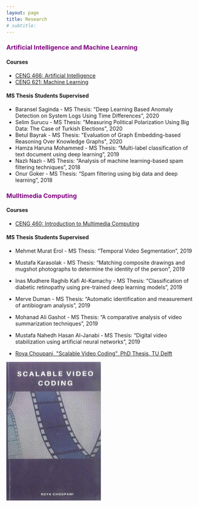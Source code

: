 ```yaml
---
layout: page
title: Research
# subtitle: 
---
```


### <span style="color:purple">Artificial Intelligence and Machine Learning</span>

#### Courses
- <a href="http://ceng466.cankaya.edu.tr/" target="_blank">CENG 466: Artificial Intelligence</a>
- <a href="http://ceng621.cankaya.edu.tr/" target="_blank">CENG 621: Machine Learning</a>

#### MS Thesis Students Supervised
- Baransel Saginda - MS Thesis: "Deep Learning Based Anomaly Detection on System Logs Using Time Differences", 2020
- Selim Surucu - MS Thesis: "Measuring Political Polarization Using Big Data: The Case of Turkish Elections", 2020
- Betul Bayrak - MS Thesis: "Evaluation of Graph Embedding-based Reasoning Over Knowledge Graphs", 2020
- Hamza Haruna Mohammed - MS Thesis: “Multi-label classification of text document using deep
learning”, 2019
- Nazlı Nazlı - MS Thesis: “Analysis of machine learning-based spam filtering techniques”, 2018
- Onur Goker - MS Thesis: “Spam filtering using big data and deep learning”, 2018

### <span style="color:purple">Mulltimedia Computing</span>

#### Courses
- <a href="http://ceng460.cankaya.edu.tr/" target="_blank">CENG 460: Introduction to Multimedia Computing</a>

#### MS Thesis Students Supervised
- Mehmet Murat Erol - MS Thesis: “Temporal Video Segmentation”, 2019
- Mustafa Karasolak - MS Thesis: “Matching composite drawings and mugshot photographs to determine
the identity of the person”, 2019
- Inas Mudhere Raghib Kafi Al-Kamachy - MS Thesis: “Classification of diabetic retinopathy using pre-trained deep learning models”, 2019
- Merve Duman - MS Thesis: “Automatic identification and measurement of antibiogram analysis”, 2019
- Mohanad Ali Gashot - MS Thesis: “A comparative analysis of video summarization techniques”, 2019
- Mustafa Nahedh Hasan Al-Janabi - MS Thesis: “Digital video stabilization using artificial neural
networks”, 2019

- <a href="http://ce-publications.et.tudelft.nl/publication/view/id/1615" target="_blank">Roya Choupani, "Scalable Video Coding", PhD Thesis, TU Delft</a>

<img src="/assets/img/book2017.jpg"/>
